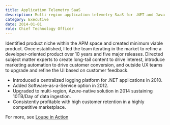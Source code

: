 ```yaml
---
title: Application Telemetry SaaS
description: Multi-region application telemetry SaaS for .NET and Java applications
category: Executive
date: 2014-01-01
role: Chief Technology Officer
---
```


Identified product niche within the APM space and created minimum viable product.  Once established, I led the team iterating in the market to refine a developer-oriented product over 10 years and five major releases. Directed subject matter experts to create long-tail content to drive interest, introduce marketing automation to drive customer conversion, and outside UX teams to upgrade and refine the UI based on customer feedback.

* Introduced a centralized logging platform for .NET applications in 2010.
* Added Software-as-a-Service option in 2012.
* Upgraded to multi-region, Azure-native solution in 2014 sustaining 10TB/Day of data ingestion.
* Consistently profitable with high customer retention in a highly competitive marketplace.

For more, see [Loupe in Action](https://onloupe.com)